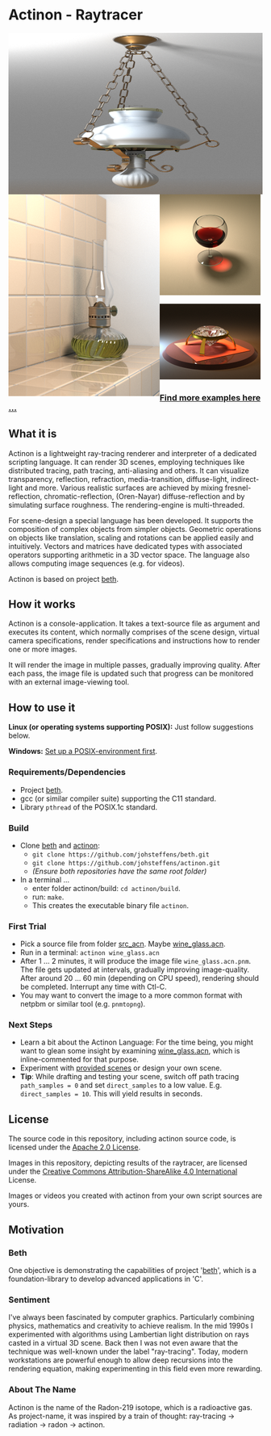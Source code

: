 # Actinon - Raytracer
[<img align = "left" width = "640" height = "320" src = "https://raw.githubusercontent.com/johsteffens/actinon/master/image/hanging_lamp_acn.png">](https://raw.githubusercontent.com/johsteffens/actinon/master/image/hanging_lamp_acn.640_320.jpg "Image created with Actinon" )

[<img align = "left" width = "300" height = "400" src = "https://raw.githubusercontent.com/johsteffens/actinon/master/image/paraffin_lamp_on_ledge.acn.png">](https://raw.githubusercontent.com/johsteffens/actinon/master/image/paraffin_lamp_on_ledge.acn.png "Image created with Actinon" )

[<img width = "200" height = "200" src = "https://raw.githubusercontent.com/johsteffens/actinon/master/image/wine_glass.acn.png">](https://raw.githubusercontent.com/johsteffens/actinon/master/image/wine_glass.acn.png "Image created with Actinon" )

[<img width = "200" height = "150" src = "https://raw.githubusercontent.com/johsteffens/actinon/master/image/diamond_video.acn.image_000049.png">](https://raw.githubusercontent.com/johsteffens/actinon/master/image/diamond_video.acn.image_000049.png "Image created with Actinon" )


### [Find more examples here ...](https://github.com/johsteffens/actinon/wiki/Images)

## What it is
Actinon is a lightweight ray-tracing renderer and interpreter of a dedicated scripting language. It can render 3D scenes, employing techniques like distributed tracing, path tracing, anti-aliasing and others. It can visualize transparency, reflection, refraction, media-transition, diffuse-light, indirect-light and more. Various realistic surfaces are achieved by mixing fresnel-reflection, chromatic-reflection, (Oren-Nayar) diffuse-reflection and by simulating surface roughness. The rendering-engine is multi-threaded.

For scene-design a special language has been developed. It supports the composition of complex objects from simpler objects. Geometric operations on objects like translation, scaling and rotations can be applied easily and intuitively. Vectors and matrices have dedicated types with associated operators supporting arithmetic in a 3D vector space. The language also allows computing image sequences (e.g. for videos).

Actinon is based on project [beth](https://github.com/johsteffens/beth).

## How it works

Actinon is a console-application. It takes a text-source file as argument and executes its content, which normally comprises of the scene design, virtual camera specifications, render specifications and instructions how to render one or more images.

It will render the image in multiple passes, gradually improving quality. After each pass, the image file is updated such that progress can be monitored with an external image-viewing tool.

## How to use it
**Linux (or operating systems supporting POSIX):** Just follow suggestions below.

**Windows:** [Set up a POSIX-environment first](https://github.com/johsteffens/beth/wiki/Requirements#how-to-setup-a-posix-environment-for-beth-on-windows). 

### Requirements/Dependencies
   * Project [beth](https://github.com/johsteffens/beth).
   * gcc (or similar compiler suite) supporting the C11 standard.
   * Library `pthread` of the POSIX.1c standard.

### Build
   * Clone [beth](https://github.com/johsteffens/beth) and [actinon](https://github.com/johsteffens/actinon):
      * `git clone https://github.com/johsteffens/beth.git`
      * `git clone https://github.com/johsteffens/actinon.git`
      * *(Ensure both repositories have the same root folder)*
   * In a terminal ...
      * enter folder actinon/build: `cd actinon/build`.
      * run: `make`. 
      * This creates the executable binary file `actinon`.

### First Trial
   * Pick a source file from folder [src_acn](https://github.com/johsteffens/actinon/tree/master/src_acn). Maybe [wine_glass.acn](https://github.com/johsteffens/actinon/blob/master/src_acn/wine_glass.acn).
   * Run in a terminal: `actinon wine_glass.acn`
   * After 1 ... 2 minutes, it will produce the image file `wine_glass.acn.pnm`. The file gets updated at intervals, gradually improving image-quality. After around 20 ... 60 min (depending on CPU speed), rendering should be completed. Interrupt any time with Ctl-C.
   * You may want to convert the image to a more common format with netpbm or similar tool (e.g. `pnmtopng`).

### Next Steps
   * Learn a bit about the Actinon Language: For the time being, you might want to glean some insight by examining [wine_glass.acn](https://github.com/johsteffens/actinon/blob/master/src_acn/wine_glass.acn), which is inline-commented for that purpose. 
   * Experiment with [provided scenes](https://github.com/johsteffens/actinon/wiki/Images) or design your own scene.
   * **Tip**: While drafting and testing your scene, switch off path tracing `path_samples = 0` and set `direct_samples` to a low value. E.g.  `direct_samples = 10`. This will yield results in seconds.
   
## License
The source code in this repository, including actinon source code, is licensed under the [Apache 2.0 License](https://github.com/johsteffens/actinon/blob/master/LICENSE).

Images in this repository, depicting results of the raytracer, are licensed under the [Creative Commons Attribution-ShareAlike 4.0 International](https://creativecommons.org/licenses/by-sa/4.0/) License.

Images or videos you created with actinon from your own script sources are yours.

## Motivation

### Beth
One objective is demonstrating the capabilities of project '[beth](https://github.com/johsteffens/beth)', which is a foundation-library to develop advanced applications in 'C'.

### Sentiment
I've always been fascinated by computer graphics. Particularly combining physics, mathematics and creativity to achieve realism. In the mid 1990s I experimented with algorithms using Lambertian light distribution on rays casted in a virtual 3D scene. Back then I was not even aware that the technique was well-known under the label "ray-tracing". Today, modern workstations are powerful enough to allow deep recursions into the rendering equation, making experimenting in this field even more rewarding.

### About The Name
Actinon is the name of the Radon-219 isotope, which is a radioactive gas. As project-name, it was inspired by a train of thought: ray-tracing -> radiation -> radon -> actinon.
